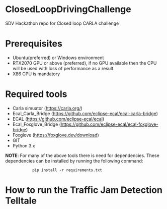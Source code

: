 # ClosedLoopDrivingChallenge
SDV Hackathon repo for Closed loop CARLA challenge

# Prerequisites
- Ubuntu(preferred) or Windows environment
- RTX2070 GPU or above (preferred), if no GPU available then the CPU will be used with loss of performance as a result.
- X86 CPU is mandatory

# Required tools
- Carla simuator (https://carla.org/)
- Ecal_Carla_Bridge (https://github.com/eclipse-ecal/ecal-carla-bridge)
- ECAL (https://github.com/eclipse-ecal/ecal)
- Ecal_Foxglove_Bridge (https://github.com/eclipse-ecal/ecal-foxglove-bridge)
- Foxglove (https://foxglove.dev/download)
- GIT
- Python 3.x

**NOTE**: For many of the above tools there is need for dependencies. These dependencies can be installed by running the following command:

                pip install -r requirements.txt


# How to run the Traffic Jam Detection Telltale




